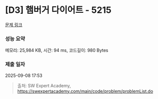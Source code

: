 # [D3] 햄버거 다이어트 - 5215 

[문제 링크](https://swexpertacademy.com/main/code/problem/problemDetail.do?contestProbId=AWT-lPB6dHUDFAVT) 

### 성능 요약

메모리: 25,984 KB, 시간: 94 ms, 코드길이: 980 Bytes

### 제출 일자

2025-09-08 17:53



> 출처: SW Expert Academy, https://swexpertacademy.com/main/code/problem/problemList.do